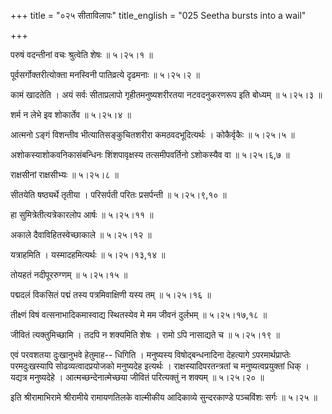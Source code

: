 +++
title = "०२५ सीताविलापः"
title_english = "025 Seetha bursts into a wail"

+++


परुषं वदन्तीनां वचः श्रुत्वेति शेषः  ॥  ५।२५।१  ॥   

  

पूर्वसर्गोक्तरीत्योक्ता मनस्विनी पातिव्रत्ये दृढमनाः  ॥  ५।२५।२  ॥   

  

कामं खादतेति । अयं सर्वः सीताप्रलापो गृहीतमनुष्यशरीरतया नटवदनुकरणरूप इति
बोध्यम्  ॥  ५।२५।३  ॥   

  

शर्म न लेभे इव शोकार्तेव  ॥  ५।२५।४  ॥   

  

आत्मनो ऽङ्गं विशन्तीव भीत्यातिसङ्कुचितशरीरा कमठवदभूदित्यर्थः ।
कोकैर्वृकैः  ॥  ५।२५।५  ॥   

  

अशोकस्याशोकवनिकासंबन्धिनः शिंशपावृक्षस्य तत्समीपवर्तिनो ऽशोकस्यैव वा  ॥ 
५।२५।६,७  ॥   

  

राक्षसीनां राक्षसीभ्यः  ॥  ५।२५।८  ॥   

  

सीतयेति षष्ठ्यर्थे तृतीया । परिसर्पती परितः प्रसर्पन्ती  ॥  ५।२५।९,१०
 ॥   

  

हा सुमित्रेतीत्यत्रेकारलोप आर्षः  ॥  ५।२५।११  ॥   

  

अकाले दैवाविहितस्वेच्छाकाले  ॥  ५।२५।१२  ॥   

  

यत्राहमिति । यस्मादहमित्यर्थः  ॥  ५।२५।१३,१४  ॥   

  

तोयहतं नदीपूररुग्णम्  ॥  ५।२५।१५  ॥   

  

पद्मदलं विकसितं पद्मं तस्य पत्रमिवाक्षिणी यस्य तम्  ॥  ५।२५।१६  ॥   

  

तीक्ष्णं विषं वत्सनाभादिकमास्वाद्य स्थितस्येव मे मम जीवनं दुर्लभम्  ॥ 
५।२५।१७,१८  ॥   

  

जीवितं त्यक्तुमिच्छामि । तदपि न शक्यमिति शेषः । रामो ऽपि नासाद्यते च  ॥ 
५।२५।१९  ॥   

  

एवं परवशतया दुःखानुभवे हेतुमाह-- धिगिति । मनुष्यस्य विषोद्बन्धनादिना
देहत्यागे ऽपरमार्थप्राप्तेः परमदुःखस्यापि सोढव्यत्वादप्रयोजको मनुष्यदेह
इत्यर्थः । राक्षस्यादिपरतन्त्रतां च मनुष्यत्वप्रयुक्तां धिक् । यद्यत्र
मनुष्यदेहे । आत्मच्छन्देनात्मेच्छया जीवितं परित्यक्तुं न शक्यम्  ॥ 
५।२५।२०  ॥   

  

इति श्रीरामाभिरामे श्रीरामीये रामायणतिलके वाल्मीकीय आदिकाव्ये
सुन्दरकाण्डे पञ्चविंशः सर्गः  ॥  ५।२५  ॥   

  


